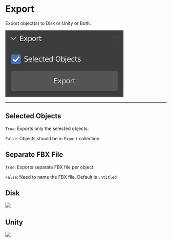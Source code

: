 # Export

Export object(s) to Disk or Unity or Both.

![](/img/export.png)

---

## Selected Objects

`True`: Exports only the selected objects.

`False`: Objects should be in `Export` collection.

## Separate FBX File

`True`: Exports separate FBX file per object.

`False`: Need to name the FBX file. Default is `untitled`


## Disk

![](/img/export_disk.gif)

## Unity

![](/img/export_unity.gif)